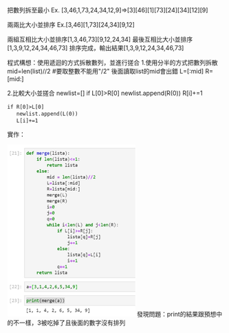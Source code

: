 把數列拆至最小 Ex. [3,46,1,73,24,34,12,9]=>[3][46][1][73][24][34][12][9]

兩兩比大小並排序 Ex.[3,46][1,73][24,34][9,12]

兩組互相比大小並排序[1,3,46,73][9,12,24,34]
最後互相比大小並排序[1,3,9,12,24,34,46,73]
排序完成，輸出結果[1,3,9,12,24,34,46,73]

程式構想：使用遞迴的方式拆散數列，並進行搓合
1.使用分半的方式把數列拆散
    mid=len(list)//2  #要取整數不能用"/2" 後面讀取list的mid會出錯
    L=[:mid]
    R=[mid:]
    
2.比較大小並搓合
    newlist=[]
    if L[0]>R[0]
       newlist.append(R(0))
       R[i]+=1
      
    if R[0]>L[0]
       newlist.append(L(0))
       L[i]+=1

實作：

<img src="https://github.com/tank11110/young/blob/master/%E5%9C%96%E7%89%87/1573043960901.jpg" height='400' weight='250'>
發現問題：print的結果跟預想中的不一樣，3被吃掉了且後面的數字沒有排列
